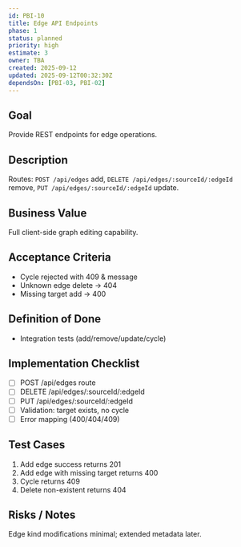 ```yaml
---
id: PBI-10
title: Edge API Endpoints
phase: 1
status: planned
priority: high
estimate: 3
owner: TBA
created: 2025-09-12
updated: 2025-09-12T00:32:30Z
dependsOn: [PBI-03, PBI-02]
---
```


## Goal
Provide REST endpoints for edge operations.

## Description
Routes: `POST /api/edges` add, `DELETE /api/edges/:sourceId/:edgeId` remove, `PUT /api/edges/:sourceId/:edgeId` update.

## Business Value
Full client-side graph editing capability.

## Acceptance Criteria
- Cycle rejected with 409 & message
- Unknown edge delete -> 404
- Missing target add -> 400

## Definition of Done
- Integration tests (add/remove/update/cycle)

## Implementation Checklist
- [ ] POST /api/edges route
- [ ] DELETE /api/edges/:sourceId/:edgeId
- [ ] PUT /api/edges/:sourceId/:edgeId
- [ ] Validation: target exists, no cycle
- [ ] Error mapping (400/404/409)

## Test Cases
1. Add edge success returns 201
2. Add edge with missing target returns 400
3. Cycle returns 409
4. Delete non-existent returns 404

## Risks / Notes
Edge kind modifications minimal; extended metadata later.
